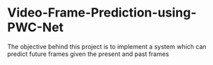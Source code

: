 # Video-Frame-Prediction-using-PWC-Net


The objective behind this project is to implement a system which can predict future frames given the present and past frames
